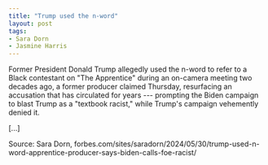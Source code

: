 ```yaml
---
title: "Trump used the n-word"
layout: post
tags:
- Sara Dorn
- Jasmine Harris
---
```


Former President Donald Trump allegedly used the n-word to refer to a Black contestant on "The Apprentice" during an on-camera meeting two decades ago, a former producer claimed Thursday, resurfacing an accusation that has circulated for years --- prompting the Biden campaign to blast Trump as a "textbook racist," while Trump's campaign vehemently denied it.

[...]

Source: Sara Dorn, forbes.com/sites/saradorn/2024/05/30/trump-used-n-word-apprentice-producer-says-biden-calls-foe-racist/
